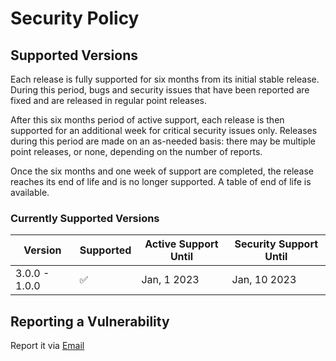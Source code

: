 # Security Policy

## Supported Versions

Each release is fully supported for six months from its initial stable release. During this period, bugs and security issues that have been reported are fixed and are released in regular point releases.

After this six months period of active support, each release is then supported for an additional week for critical security issues only. Releases during this period are made on an as-needed basis: there may be multiple point releases, or none, depending on the number of reports.

Once the six months and one week of support are completed, the release reaches its end of life and is no longer supported. A table of end of life is available.

### Currently Supported Versions

| Version       | Supported           | Active Support Until | Security Support Until |
| ------------- | ------------------- | -------------------- | ---------------------- |
| 3.0.0 - 1.0.0 | :white_check_mark:  | Jan, 1 2023          | Jan, 10 2023           |

## Reporting a Vulnerability

Report it via [Email](mailto:contact.hutotpn@gmail.com?subject=[Vulnerability%20Report])
